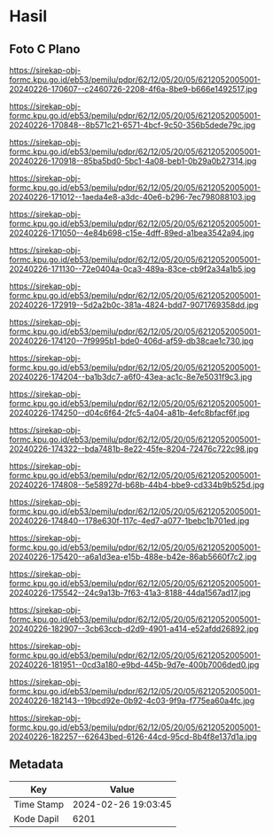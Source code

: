 # Hasil

## Foto C Plano

https://sirekap-obj-formc.kpu.go.id/eb53/pemilu/pdpr/62/12/05/20/05/6212052005001-20240226-170607--c2460726-2208-4f6a-8be9-b666e1492517.jpg

https://sirekap-obj-formc.kpu.go.id/eb53/pemilu/pdpr/62/12/05/20/05/6212052005001-20240226-170848--8b571c21-6571-4bcf-9c50-356b5dede79c.jpg

https://sirekap-obj-formc.kpu.go.id/eb53/pemilu/pdpr/62/12/05/20/05/6212052005001-20240226-170918--85ba5bd0-5bc1-4a08-beb1-0b29a0b27314.jpg

https://sirekap-obj-formc.kpu.go.id/eb53/pemilu/pdpr/62/12/05/20/05/6212052005001-20240226-171012--1aeda4e8-a3dc-40e6-b296-7ec798088103.jpg

https://sirekap-obj-formc.kpu.go.id/eb53/pemilu/pdpr/62/12/05/20/05/6212052005001-20240226-171050--4e84b698-c15e-4dff-89ed-a1bea3542a94.jpg

https://sirekap-obj-formc.kpu.go.id/eb53/pemilu/pdpr/62/12/05/20/05/6212052005001-20240226-171130--72e0404a-0ca3-489a-83ce-cb9f2a34a1b5.jpg

https://sirekap-obj-formc.kpu.go.id/eb53/pemilu/pdpr/62/12/05/20/05/6212052005001-20240226-172919--5d2a2b0c-381a-4824-bdd7-9071769358dd.jpg

https://sirekap-obj-formc.kpu.go.id/eb53/pemilu/pdpr/62/12/05/20/05/6212052005001-20240226-174120--7f9995b1-bde0-406d-af59-db38cae1c730.jpg

https://sirekap-obj-formc.kpu.go.id/eb53/pemilu/pdpr/62/12/05/20/05/6212052005001-20240226-174204--ba1b3dc7-a6f0-43ea-ac1c-8e7e5031f9c3.jpg

https://sirekap-obj-formc.kpu.go.id/eb53/pemilu/pdpr/62/12/05/20/05/6212052005001-20240226-174250--d04c6f64-2fc5-4a04-a81b-4efc8bfacf6f.jpg

https://sirekap-obj-formc.kpu.go.id/eb53/pemilu/pdpr/62/12/05/20/05/6212052005001-20240226-174322--bda7481b-8e22-45fe-8204-72476c722c98.jpg

https://sirekap-obj-formc.kpu.go.id/eb53/pemilu/pdpr/62/12/05/20/05/6212052005001-20240226-174808--5e58927d-b68b-44b4-bbe9-cd334b9b525d.jpg

https://sirekap-obj-formc.kpu.go.id/eb53/pemilu/pdpr/62/12/05/20/05/6212052005001-20240226-174840--178e630f-117c-4ed7-a077-1bebc1b701ed.jpg

https://sirekap-obj-formc.kpu.go.id/eb53/pemilu/pdpr/62/12/05/20/05/6212052005001-20240226-175420--a6a1d3ea-e15b-488e-b42e-86ab5660f7c2.jpg

https://sirekap-obj-formc.kpu.go.id/eb53/pemilu/pdpr/62/12/05/20/05/6212052005001-20240226-175542--24c9a13b-7f63-41a3-8188-44da1567ad17.jpg

https://sirekap-obj-formc.kpu.go.id/eb53/pemilu/pdpr/62/12/05/20/05/6212052005001-20240226-182907--3cb63ccb-d2d9-4901-a414-e52afdd26892.jpg

https://sirekap-obj-formc.kpu.go.id/eb53/pemilu/pdpr/62/12/05/20/05/6212052005001-20240226-181951--0cd3a180-e9bd-445b-9d7e-400b7006ded0.jpg

https://sirekap-obj-formc.kpu.go.id/eb53/pemilu/pdpr/62/12/05/20/05/6212052005001-20240226-182143--19bcd92e-0b92-4c03-9f9a-f775ea60a4fc.jpg

https://sirekap-obj-formc.kpu.go.id/eb53/pemilu/pdpr/62/12/05/20/05/6212052005001-20240226-182257--62643bed-6126-44cd-95cd-8b4f8e137d1a.jpg


## Metadata

| Key        | Value               |
| ---------- | ------------------- |
| Time Stamp | 2024-02-26 19:03:45 |
| Kode Dapil | 6201                |



